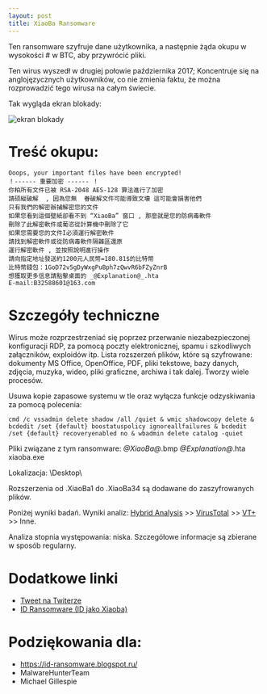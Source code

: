 ```yaml
---
layout: post
title: XiaoBa Ransomware
---
```


Ten ransomware szyfruje dane użytkownika, a następnie żąda okupu w wysokości # w BTC, aby przywrócić pliki. 

Ten wirus wyszedł w drugiej połowie października 2017; Koncentruje się na anglojęzycznych użytkowników, co nie zmienia faktu, że można rozprowadzić tego wirusa na całym świecie.

Tak wygląda ekran blokady:

![ekran blokady](https://3.bp.blogspot.com/-TPuszpOf-OE/WfNJZGZE5wI/AAAAAAAAHmA/IEyEGb-Aq10RAmAIqoevvzYtAGyKdDIjQCLcBGAs/s320/bmp-note.jpg)
# Treść okupu:
```
Ooops, your important files have been encrypted!
！------ 重要加密 ------ ！
你柏所有文件已被 RSA-2048 AES-128 算法進行了加密
請硕縦破解  , 因為您無  眷破解文件可能導致文壊 這可能會損害他們
只有我們的解密辦捕解密您的文件
如果您看到這個壁紙卻看不到 “XiaoBa” 窗口 , 那麼就是您的防病毒軟件    
刪除了此解密軟件或葡恣從計算機中刪除了它
如果您需要您的文件I必須運行解密軟件
請找到解密軟件或從防病毒軟件隔雜區還原
運行解密軟件 , 並按照說明進行操作
請向指定地址發送約1200元人民幣=180.81$的比特幣
比特幣錢包：1GoD72v5gDyWxgPuBph7zQwvR6bFZyZnrB
想獲取更多信息請點擊桌面的 _@Explanation@_.hta
E-mail:B32588601@163.com

```

# Szczegóły techniczne
Wirus może rozprzestrzeniać się poprzez przerwanie niezabezpieczonej konfiguracji RDP, za pomocą poczty elektronicznej, spamu i szkodliwych załączników, exploidów itp. 
Lista rozszerzeń plików, które są szyfrowane: dokumenty MS Office, OpenOffice, PDF, pliki tekstowe, bazy danych, zdjęcia, muzyka, wideo, pliki graficzne, archiwa i tak dalej. 
Tworzy wiele procesów.

Usuwa kopie zapasowe systemu w tle oraz wyłącza funkcje odzyskiwania za pomocą polecenia:
```
cmd /c vssadmin delete shadow /all /quiet & wmic shadowcopy delete & bcdedit /set {default} boostatuspolicy ignoreallfailures & bcdedit /set {default} recoveryenabled no & wbadmin delete catalog -quiet
```

Pliki związane z tym ransomware: 
_@XiaoBa@_.bmp
_@Explanation@_.hta
xiaoba.exe

Lokalizacja:
\Desktop\

Rozszerzenia od .XiaoBa1 do .XiaoBa34 są dodawane do zaszyfrowanych plików.

Poniżej wyniki badań. Wyniki analiz: [Hybrid Analysis](https://www.hybrid-analysis.com/sample/ed0b4e2bf108ec7136af00868abe426da8e8f6d8fc1393b2a107bd2812b795d4?environmentId=100) >> [VirusTotal](https://www.virustotal.com/ru/file/ed0b4e2bf108ec7136af00868abe426da8e8f6d8fc1393b2a107bd2812b795d4/analysis/1509093369/) >> [VT+](https://www.virustotal.com/ru/file/222aff0363c00066a7833edfd30ec8e7ff2b17bba13555c522e640966c26f847/analysis/) >> Inne.

Analiza stopnia występowania: niska. Szczegółowe informacje są zbierane w sposób regularny. 


# Dodatkowe linki
* [Tweet na Twiterze](https://twitter.com/malwrhunterteam/status/923847744137154560)
* [ID Ransomware (ID jako Xiaoba)](https://id-ransomware.malwarehunterteam.com/)

# Podziękowania dla:
* https://id-ransomware.blogspot.ru/
* MalwareHunterTeam
* Michael Gillespie
